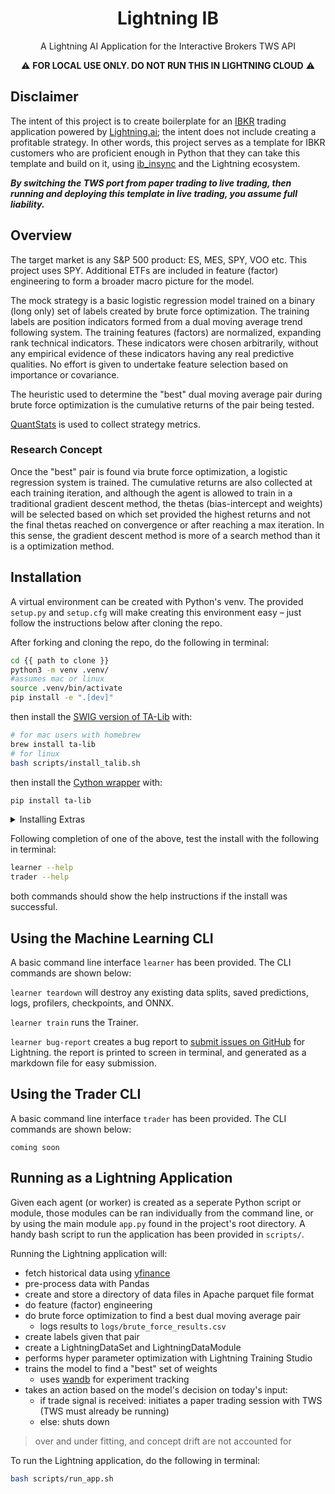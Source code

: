 <div align="center">

# Lightning IB

<!--[![codecov](https://codecov.io/gh/JustinGoheen/lightning-pod/branch/main/graph/badge.svg)](https://codecov.io/gh/JustinGoheen/lightning-pod) -->

A Lightning AI Application for the Interactive Brokers TWS API

:warning: **FOR LOCAL USE ONLY. DO NOT RUN THIS IN LIGHTNING CLOUD** :warning:

</div>

## Disclaimer

The intent of this project is to create boilerplate for an [IBKR](https://www.interactivebrokers.com/en/home.php) trading application powered by [Lightning.ai](https://lightning.ai); the intent does not include creating a profitable strategy. In other words, this project serves as a template for IBKR customers who are proficient enough in Python that they can take this template and build on it, using [ib_insync](https://lightning.ai) and the Lightning ecosystem.

**_By switching the TWS port from paper trading to live trading, then running and deploying this template in live trading, you assume full liability._**

## Overview

The target market is any S&P 500 product: ES, MES, SPY, VOO etc. This project uses SPY. Additional ETFs are included in feature (factor) engineering to form a broader macro picture for the model.

The mock strategy is a basic logistic regression model trained on a binary (long only) set of labels created by brute force optimization. The training labels are position indicators formed from a dual moving average trend following system. The training features (factors) are normalized, expanding rank technical indicators. These indicators were chosen arbitrarily, without any empirical evidence of these indicators having any real predictive qualities. No effort is given to undertake feature selection based on importance or covariance.

The heuristic used to determine the "best" dual moving average pair during brute force optimization is the cumulative returns of the pair being tested.

[QuantStats](https://github.com/ranaroussi/quantstats) is used to collect strategy metrics.


### Research Concept

Once the "best" pair is found via brute force optimization, a logistic regression system is trained. The cumulative returns are also collected at each training iteration, and although the agent is allowed to train in a traditional gradient descent method, the thetas (bias-intercept and weights) will be selected based on which set provided the highest returns and not the final thetas reached on convergence or after reaching a max iteration. In this sense, the gradient descent method is more of a search method than it is a optimization method.


## Installation

A virtual environment can be created with Python's venv. The provided `setup.py` and `setup.cfg` will make creating this environment easy – just follow the instructions below after cloning the repo.

After forking and cloning the repo, do the following in terminal:

```bash
cd {{ path to clone }}
python3 -m venv .venv/
#assumes mac or linux
source .venv/bin/activate
pip install -e ".[dev]"
```

then install the [SWIG version of TA-Lib](https://ta-lib.org/hdr_dw.html) with:

```bash
# for mac users with homebrew
brew install ta-lib
# for linux
bash scripts/install_talib.sh
```

then install the [Cython wrapper](https://mrjbq7.github.io/ta-lib/index.html) with:

```bash
pip install ta-lib
```

<details>
  <summary>Installing Extras</summary>

A set of dev and doc support extras have been provided. The optional extras can be viewed in `setup.cfg`.

To install both sets of extras do the following in terminal:

```sh
cd {{ path to clone }}
python3 -m venv .venv/
source .venv/bin/activate
pip install -e ".[all]"
```

Or, to only install `dev` along with the required installs, do the following in terminal: 

```sh
cd {{ path to clone }}
python3 -m venv .venv/
source .venv/bin/activate
pip install -e ".[dev]"
```

Or, to only install `docs` along with the required installs, do the following in terminal: 

```sh
cd {{ path to clone }}
python3 -m venv .venv/
source .venv/bin/activate
pip install -e ".[docs]"
```

</details>

Following completion of one of the above, test the install with the following in terminal:

```sh
learner --help
trader --help
```

both commands should show the help instructions if the install was successful.

## Using the Machine Learning CLI

A basic command line interface `learner` has been provided. The CLI commands are shown below:

`learner teardown` will destroy any existing data splits, saved predictions, logs, profilers, checkpoints, and ONNX. <br>

`learner train` runs the Trainer. <br>

`learner bug-report` creates a bug report to [submit issues on GitHub](https://github.com/Lightning-AI/lightning/issues) for Lightning. the report is printed to screen in terminal, and generated as a markdown file for easy submission.

## Using the Trader CLI

A basic command line interface `trader` has been provided. The CLI commands are shown below:

`coming soon`

## Running as a Lightning Application

Given each agent (or worker) is created as a seperate Python script or module, those modules can be ran individually from the command line, or by using the main module `app.py` found in the project's root directory. A handy bash script to run the application has been provided in `scripts/`.

Running the Lightning application will:

- fetch historical data using [yfinance](https://github.com/ranaroussi/yfinance)
- pre-process data with Pandas
- create and store a directory of data files in Apache parquet file format
- do feature (factor) engineering
- do brute force optimization to find a best dual moving average pair
  - logs results to `logs/brute_force_results.csv`
- create labels given that pair
- create a LightningDataSet and LightningDataModule
- performs hyper parameter optimization with Lightning Training Studio
- trains the model to find a "best" set of weights
  - uses [wandb](https://github.com/JustinGoheen/lightning-ib) for experiment tracking
- takes an action based on the model's decision on today's input:
  - if trade signal is received: initiates a paper trading session with TWS (TWS must already be running)
  - else: shuts down

> over and under fitting, and concept drift are not accounted for

To run the Lightning application, do the following in terminal:

```bash
bash scripts/run_app.sh
```
